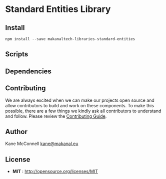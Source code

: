 # Standard Entities Library

## Install

`npm install --save makanaltech-libraries-standard-entities`

## Scripts

## Dependencies

## Contributing

We are always excited when we can make our projects open source and allow contributors to build and work on these components. To make this possible, there are a few things we kindly ask all contributors to understand and follow. Please review the [Contributing Guide](https://www.makanal.eu/contributors/).

## Author

Kane McConnell <kane@makanal.eu>

## License

 - **MIT** : http://opensource.org/licenses/MIT